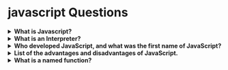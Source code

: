 # javascript Questions

<details><summary><b>What is Javascript?</b></summary>

Javascript is high-level, interpreted programming language, It is primary used for interactive or dynamic web-applications(Frontend), in later days with support of frameworks such as NodeJs, javascript is also able to use in server-side programming(Backend)

- <b>Versatility:</b> Javascript is a multi-purpose programming language, we can use it for Web development, Mobile application development, Server-side(Backend) application, Game application development and more.

- <b>Scripting Language:</b> A script is a sequence of instructions that can be interpreted by a computer or other device to perform a specific task or set of tasks. A scripting language is a programming language that is used to write scripts that can be interpreted by a computer or other device to perform a specific task or set of tasks. Some examples of scripting languages include JavaScript, Python, and Ruby.

- <b>Interpreter Based:</b> Javascript is interpreted based, interpreter will take instruction at a time and executes it where as compiler compiles entire code as a machine code and then runs it

- <b>Event Handling:</b> Event handling is a process of capturing or responding to a particular event in web application, such a button click, keyboard key press, mouse drag etc, event handler (a callback function) will perform a specified action on a particular event occurred

- <b>Light Weight:</b> Javascript is often referred to as a light weight, becaus of its interpreter nature which enables it compile step not needed, syntax is simple and straight forward, javascript runs in browser also so no need of separate environment to run it

- <b>Objects as first-class Citizens:</b> An entity or element of programming language is called first-class citizen when it support operations such as assigning to a variable, modifying, passing as an argument or returning from a function.

- <b>Dynamic Typing:</b> Javascript is a dynamically tying, that means type of a variable is dynamically can be changed during run time depending on the value it holds

</details>

<details><summary><b>What is an Interpreter?</b></summary>

Interpreter is a program that takes the script or code and runs each line at a time without compiling whole program as a compiler,

| Interpreter                                                                                          | Compiler                                                                             |
| ---------------------------------------------------------------------------------------------------- | ------------------------------------------------------------------------------------ |
| Interpreter interprets one line at a time and runs code                                              | Compiler compiles a entire program to machine language and runs that machine code    |
| Since it compile before run the output it is bit faster than the compiler                            | Since it compiles the entire program into machine language, it will run faster       |
| If any there is any error in the code, interpreter will stops interpreting there and give that error | It compiles entire code and gives all the compiler errors without stopping at middle |

</details>

<details><summary><b>Who developed JavaScript, and what was the first name of JavaScript?</b></summary>
Javascript was created by Brendan Eich in September 1995. It was initially called Mocha, then LiveScript, and finally Javascript

</details>

<details><summary><b>List of the advantages and disadvantages of JavaScript.</b></summary>

| Advantages             | Disadvantages              |
| ---------------------- | -------------------------- |
| Speed                  | Client-side Security       |
| Simplicity             | Browser support            |
| Popularity             | Lack of debugging facility |
| Interoperability       | Single inheritance         |
| Server load            | Sluggish bitwise function  |
| Rich interface         | Rendering stopped          |
| Extended functionality |                            |
| Versatility            |                            |
| Less overhead          |                            |

</details>

<details><summary><b>What is a named function?</b></summary>

A function defined with name is known as named function

```
function greet(name) {
  console.log("Hello, " + name + "!");
}


// Calling the function
greet("John");
```

As in the above example code, the function is defined with a name <b>greet</b>, and this named functions are reusable throughout the code, it can be called as many times as need

</details>
